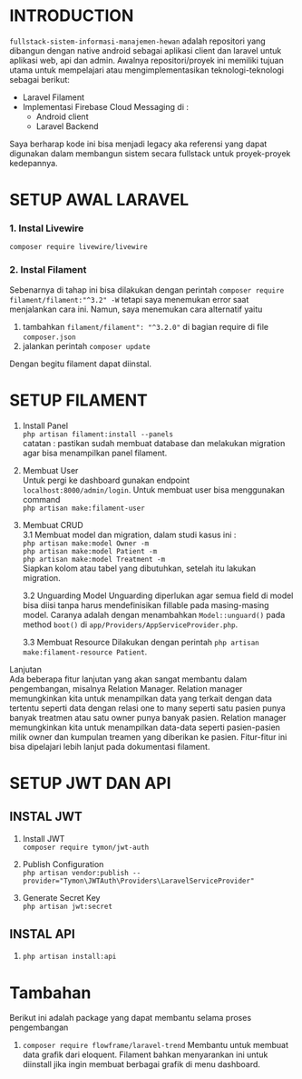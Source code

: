 # INTRODUCTION

`fullstack-sistem-informasi-manajemen-hewan` adalah repositori yang dibangun dengan native android sebagai aplikasi client dan laravel untuk aplikasi web, api dan admin. Awalnya repositori/proyek ini memiliki tujuan utama untuk mempelajari atau mengimplementasikan teknologi-teknologi sebagai berikut:

- Laravel Filament
- Implementasi Firebase Cloud Messaging di :
  - Android client
  - Laravel Backend

Saya berharap kode ini bisa menjadi legacy aka referensi yang dapat digunakan dalam membangun sistem secara fullstack untuk proyek-proyek kedepannya.

# SETUP AWAL LARAVEL

### 1. Instal Livewire

`composer require livewire/livewire`

### 2. Instal Filament

Sebenarnya di tahap ini bisa dilakukan dengan perintah
`composer require filament/filament:"^3.2" -W`
tetapi saya menemukan error saat menjalankan cara ini. Namun, saya menemukan cara alternatif yaitu

1. tambahkan `filament/filament": "^3.2.0"` di bagian require di file `composer.json`
2. jalankan perintah `composer update`

Dengan begitu filament dapat diinstal.

# SETUP FILAMENT

1. Install Panel  
   `php artisan filament:install --panels`  
   catatan : pastikan sudah membuat database dan melakukan migration agar bisa menampilkan panel filament.
2. Membuat User  
   Untuk pergi ke dashboard gunakan endpoint `localhost:8000/admin/login`. Untuk membuat user bisa menggunakan command  
   `php artisan make:filament-user`

3. Membuat CRUD  
   3.1 Membuat model dan migration, dalam studi kasus ini :  
   ```php artisan make:model Owner -m```  
   ```php artisan make:model Patient -m```  
   ```php artisan make:model Treatment -m```  
   Siapkan kolom atau tabel yang dibutuhkan, setelah itu lakukan migration.

   3.2 Unguarding Model 
   Unguarding diperlukan agar semua field di model bisa diisi tanpa harus mendefinisikan fillable pada masing-masing model. Caranya adalah dengan menambahkan `Model::unguard()` pada method `boot()` di 
   `app/Providers/AppServiceProvider.php`.

   3.3 Membuat Resource
   Dilakukan dengan perintah `php artisan make:filament-resource Patient`.

Lanjutan  
   Ada beberapa fitur lanjutan yang akan sangat membantu dalam pengembangan, misalnya Relation Manager. Relation manager memungkinkan kita untuk menampilkan data yang terkait dengan data tertentu seperti data dengan relasi one to many seperti satu pasien punya banyak treatmen atau satu owner punya banyak pasien. Relation manager memungkinkan kita untuk menampilkan data-data seperti pasien-pasien milik owner
   dan kumpulan treamen yang diberikan ke pasien. Fitur-fitur ini bisa dipelajari lebih lanjut pada dokumentasi filament.

# SETUP JWT DAN API
## INSTAL JWT
1. Install JWT  
   `composer require tymon/jwt-auth`

2. Publish Configuration  
`php artisan vendor:publish --provider="Tymon\JWTAuth\Providers\LaravelServiceProvider"`

3. Generate Secret Key  
`php artisan jwt:secret`

## INSTAL API  
1. `php artisan install:api`

# Tambahan
Berikut ini adalah package yang dapat membantu selama proses pengembangan
1. `composer require flowframe/laravel-trend`
   Membantu untuk membuat data grafik dari eloquent. Filament bahkan menyarankan ini untuk diinstall jika ingin membuat berbagai grafik di menu dashboard.
